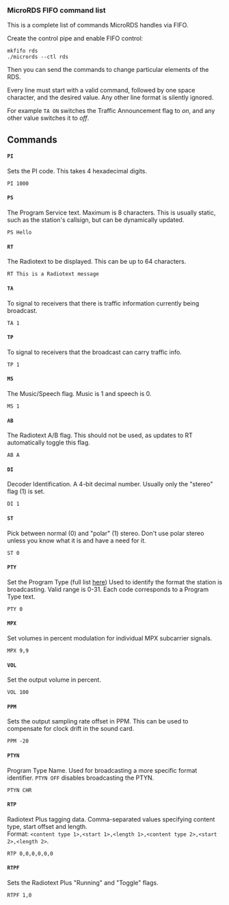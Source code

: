 ### MicroRDS FIFO command list

This is a complete list of commands MicroRDS handles via FIFO.

Create the control pipe and enable FIFO control:
```
mkfifo rds
./micrords --ctl rds
```
Then you can send the commands to change particular elements of the RDS.

Every line must start with a valid command, followed by one space character, and the desired value. Any other line format is silently ignored. 

For example `TA ON` switches the Traffic Announcement flag to *on*, and any other value switches it to *off*.

## Commands

#### `PI`
Sets the PI code. This takes 4 hexadecimal digits.

`PI 1000`

#### `PS`
The Program Service text. Maximum is 8 characters. This is usually static, such as the station's callsign, but can be dynamically updated.

`PS Hello`

#### `RT`
The Radiotext to be displayed. This can be up to 64 characters.

`RT This is a Radiotext message`

#### `TA`
To signal to receivers that there is traffic information currently being broadcast.

`TA 1`

#### `TP`
To signal to receivers that the broadcast can carry traffic info.

`TP 1`

#### `MS`
The Music/Speech flag. Music is 1 and speech is 0.

`MS 1`

#### `AB`
The Radiotext A/B flag. This should not be used, as updates to RT automatically toggle this flag.

`AB A`

#### `DI`
Decoder Identification. A 4-bit decimal number. Usually only the "stereo" flag (1) is set.

`DI 1`

#### `ST`
Pick between normal (0) and "polar" (1) stereo. Don't use polar stereo unless you know what it is and have a need for it.

`ST 0`

#### `PTY`
Set the Program Type (full list [here](https://github.com/barteqcz/MicroRDS/blob/main/doc/pty.md)) Used to identify the format the station is broadcasting. Valid range is 0-31. Each code corresponds to a Program Type text.

`PTY 0`

#### `MPX`
Set volumes in percent modulation for individual MPX subcarrier signals.

`MPX 9,9`

#### `VOL`
Set the output volume in percent.

`VOL 100`

#### `PPM`
Sets the output sampling rate offset in PPM. This can be used to compensate for clock drift in the sound card.

`PPM -20`

#### `PTYN`
Program Type Name. Used for broadcasting a more specific format identifier. `PTYN OFF` disables broadcasting the PTYN.

`PTYN CHR`

#### `RTP`
Radiotext Plus tagging data. Comma-separated values specifying content type, start offset and length. <br> Format: `<content type 1>,<start 1>,<length 1>,<content type 2>,<start 2>,<length 2>`.

`RTP 0,0,0,0,0,0`

#### `RTPF`
Sets the Radiotext Plus "Running" and "Toggle" flags.

`RTPF 1,0`
